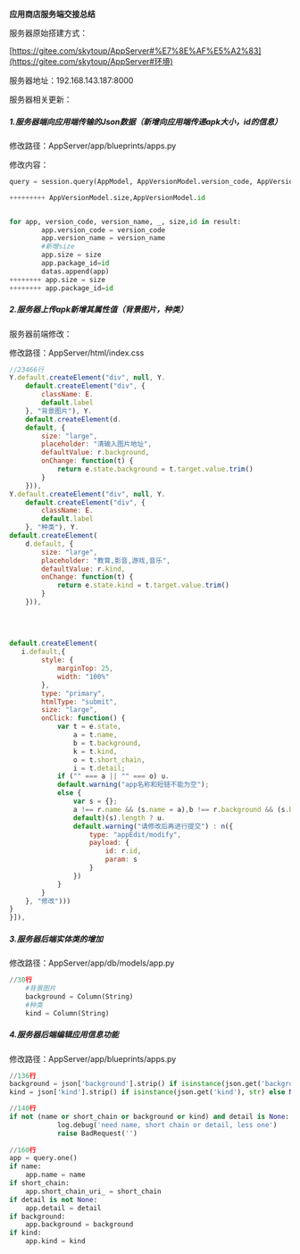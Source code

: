 **应用商店服务端交接总结**

服务器原始搭建方式：

[https://gitee.com/skytoup/AppServer#%E7%8E%AF%E5%A2%83](https://gitee.com/skytoup/AppServer#环境)



服务器地址：192.168.143.187:8000



服务器相关更新：

##### 1.服务器端向应用端传输的Json数据（新增向应用端传递apk大小，id的信息）

修改路径：AppServer/app/blueprints/apps.py

修改内容：

```python
query = session.query(AppModel, AppVersionModel.version_code, AppVersionModel.version_name,               func.max(AppVersionModel.create_at).label('_update_at'), AppVersionModel.size,AppVersionModel.id)

+++++++++ AppVersionModel.size,AppVersionModel.id


for app, version_code, version_name, _, size,id in result:
        app.version_code = version_code
        app.version_name = version_name
        #新增size
        app.size = size
        app.package_id=id
        datas.append(app)
++++++++ app.size = size
++++++++ app.package_id=id
```

##### 2.服务器上传apk新增其属性值（背景图片，种类）

服务器前端修改：

修改路径：AppServer/html/index.css

```javascript
//23466行
Y.default.createElement("div", null, Y.
	default.createElement("div", {
		className: E.
		default.label
	}, "背景图片"), Y.
	default.createElement(d.
	default, {
		size: "large",
		placeholder: "清输入图片地址",
		defaultValue: r.background,
		onChange: function(t) {
			return e.state.background = t.target.value.trim()
		}
	})),
Y.default.createElement("div", null, Y.
	default.createElement("div", {
		className: E.
		default.label
	}, "种类"), Y.
default.createElement(
    d.default, {
		size: "large",
		placeholder: "教育,影音,游戏,音乐",
		defaultValue: r.kind,
		onChange: function(t) {
			return e.state.kind = t.target.value.trim()
		}
	})),
    
    
    
    
default.createElement(
   i.default,{
		style: {
			marginTop: 25,
			width: "100%"
		},
		type: "primary",
		htmlType: "submit",
		size: "large",
		onClick: function() {
			var t = e.state,
				a = t.name,
				b = t.background,
				k = t.kind,
				o = t.short_chain,
				i = t.detail;
			if ("" === a || "" === o) u.
			default.warning("app名称和短链不能为空");
			else {
				var s = {};
				a !== r.name && (s.name = a),b !== r.background && (s.background = b),k !== r.kind && (s.kind = k),o !== r.short_chain && (s.short_chain = o), i !== r.detail && (s.detail = i), console.log(e.state, r, s), 0 === (0, h.
				default)(s).length ? u.
				default.warning("请修改后再进行提交") : n({
					type: "appEdit/modify",
					payload: {
						id: r.id,
						param: s
					}
				})
			}
		}
	}, "修改")))
}
}]),
```

##### 3.服务器后端实体类的增加

修改路径：AppServer/app/db/models/app.py

```python
//30行
	#背景图片
    background = Column(String)
    #种类
    kind = Column(String)
```



##### 4.服务器后端编辑应用信息功能

修改路径：AppServer/app/blueprints/apps.py

```python
//136行
background = json['background'].strip() if isinstance(json.get('background'), str) else None
kind = json['kind'].strip() if isinstance(json.get('kind'), str) else None

//140行
if not (name or short_chain or background or kind) and detail is None:
            log.debug('need name, short chain or detail, less one')
            raise BadRequest('')
            
//160行
app = query.one()
if name:
    app.name = name
if short_chain: 
    app.short_chain_uri_ = short_chain
if detail is not None:
    app.detail = detail
if background:
    app.background = background
if kind:
    app.kind = kind
```

